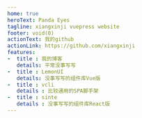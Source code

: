 ```yaml
---
home: true
heroText: Panda Eyes
tagline: xiangxinji vuepress website 
footer: void(0)
actionText: 我的github
actionLink: https://github.com/xiangxinji
features:
-  title : 我的博客
   details: 平常没事写写
-  title : LemonUI 
   details: 没事写写的组件库Vue版
-  title : vcli 
   details : 比较通用的SPA脚手架  
-  title : sinte 
   details : 没事写写的组件库React版
---
```

